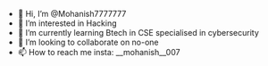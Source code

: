 - 👋 Hi, I’m @Mohanish7777777
- 👀 I’m interested in Hacking
- 🌱 I’m currently learning Btech in CSE specialised in cybersecurity
- 💞️ I’m looking to collaborate on no-one
- 📫 How to reach me insta: __mohanish__007

<!---
Mohanish7777777/Mohanish7777777 is a ✨ special ✨ repository because its `README.md` (this file) appears on your GitHub profile.
You can click the Preview link to take a look at your changes.
--->
